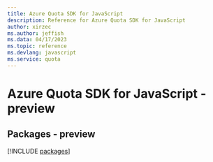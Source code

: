 ```yaml
---
title: Azure Quota SDK for JavaScript
description: Reference for Azure Quota SDK for JavaScript
author: xirzec
ms.author: jeffish
ms.data: 04/17/2023
ms.topic: reference
ms.devlang: javascript
ms.service: quota
---
```

# Azure Quota SDK for JavaScript - preview
## Packages - preview
[!INCLUDE [packages](quota-index.md)]